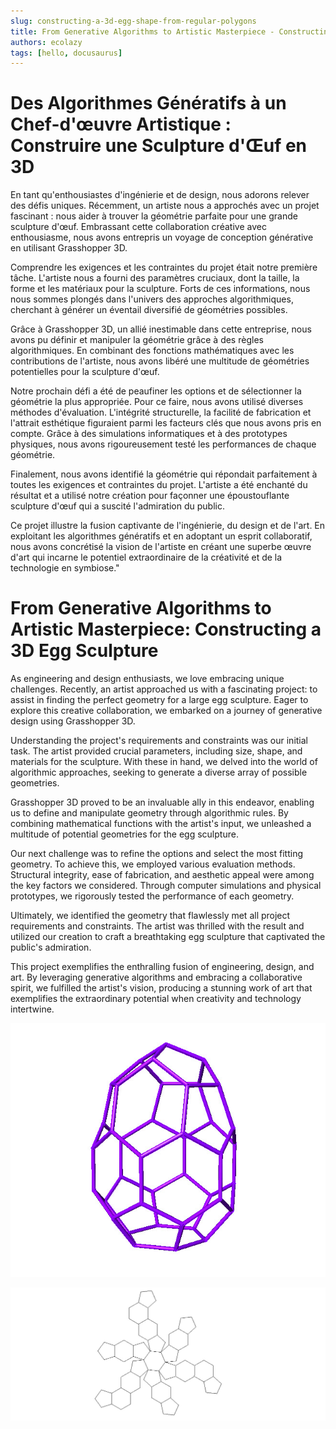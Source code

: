 ```yaml
---
slug: constructing-a-3d-egg-shape-from-regular-polygons
title: From Generative Algorithms to Artistic Masterpiece - Constructing a 3D Egg Sculpture
authors: ecolazy
tags: [hello, docusaurus]
---
```



# Des Algorithmes Génératifs à un Chef-d'œuvre Artistique : Construire une Sculpture d'Œuf en 3D

En tant qu'enthousiastes d'ingénierie et de design, nous adorons relever des défis uniques. Récemment, un artiste nous a approchés avec un projet fascinant : nous aider à trouver la géométrie parfaite pour une grande sculpture d'œuf. Embrassant cette collaboration créative avec enthousiasme, nous avons entrepris un voyage de conception générative en utilisant Grasshopper 3D.

Comprendre les exigences et les contraintes du projet était notre première tâche. L'artiste nous a fourni des paramètres cruciaux, dont la taille, la forme et les matériaux pour la sculpture. Forts de ces informations, nous nous sommes plongés dans l'univers des approches algorithmiques, cherchant à générer un éventail diversifié de géométries possibles.

Grâce à Grasshopper 3D, un allié inestimable dans cette entreprise, nous avons pu définir et manipuler la géométrie grâce à des règles algorithmiques. En combinant des fonctions mathématiques avec les contributions de l'artiste, nous avons libéré une multitude de géométries potentielles pour la sculpture d'œuf.

Notre prochain défi a été de peaufiner les options et de sélectionner la géométrie la plus appropriée. Pour ce faire, nous avons utilisé diverses méthodes d'évaluation. L'intégrité structurelle, la facilité de fabrication et l'attrait esthétique figuraient parmi les facteurs clés que nous avons pris en compte. Grâce à des simulations informatiques et à des prototypes physiques, nous avons rigoureusement testé les performances de chaque géométrie.

Finalement, nous avons identifié la géométrie qui répondait parfaitement à toutes les exigences et contraintes du projet. L'artiste a été enchanté du résultat et a utilisé notre création pour façonner une époustouflante sculpture d'œuf qui a suscité l'admiration du public.

Ce projet illustre la fusion captivante de l'ingénierie, du design et de l'art. En exploitant les algorithmes génératifs et en adoptant un esprit collaboratif, nous avons concrétisé la vision de l'artiste en créant une superbe œuvre d'art qui incarne le potentiel extraordinaire de la créativité et de la technologie en symbiose."







# From Generative Algorithms to Artistic Masterpiece: Constructing a 3D Egg Sculpture

As engineering and design enthusiasts, we love embracing unique challenges. Recently, an artist approached us with a fascinating project: to assist in finding the perfect geometry for a large egg sculpture. Eager to explore this creative collaboration, we embarked on a journey of generative design using Grasshopper 3D.

Understanding the project's requirements and constraints was our initial task. The artist provided crucial parameters, including size, shape, and materials for the sculpture. With these in hand, we delved into the world of algorithmic approaches, seeking to generate a diverse array of possible geometries.

Grasshopper 3D proved to be an invaluable ally in this endeavor, enabling us to define and manipulate geometry through algorithmic rules. By combining mathematical functions with the artist's input, we unleashed a multitude of potential geometries for the egg sculpture.

Our next challenge was to refine the options and select the most fitting geometry. To achieve this, we employed various evaluation methods. Structural integrity, ease of fabrication, and aesthetic appeal were among the key factors we considered. Through computer simulations and physical prototypes, we rigorously tested the performance of each geometry.

Ultimately, we identified the geometry that flawlessly met all project requirements and constraints. The artist was thrilled with the result and utilized our creation to craft a breathtaking egg sculpture that captivated the public's admiration.

This project exemplifies the enthralling fusion of engineering, design, and art. By leveraging generative algorithms and embracing a collaborative spirit, we fulfilled the artist's vision, producing a stunning work of art that exemplifies the extraordinary potential when creativity and technology intertwine.






![Docusaurus Plushie](/img/egg-1.jpg)

![Docusaurus Plushie](/img/egg-2.jpg)